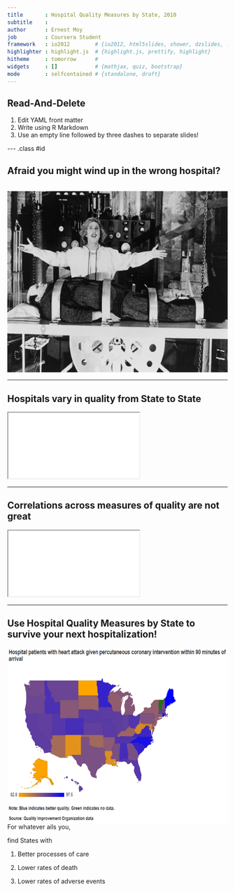 ```yaml
---
title       : Hospital Quality Measures by State, 2010
subtitle    : 
author      : Ernest Moy
job         : Coursera Student
framework   : io2012        # {io2012, html5slides, shower, dzslides, ...}
highlighter : highlight.js  # {highlight.js, prettify, highlight}
hitheme     : tomorrow      # 
widgets     : []            # {mathjax, quiz, bootstrap}
mode        : selfcontained # {standalone, draft}
---
```


## Read-And-Delete

1. Edit YAML front matter
2. Write using R Markdown
3. Use an empty line followed by three dashes to separate slides!

--- .class #id 

## Afraid you might wind up in the wrong hospital?

  <br>
    <center><img src="assets/img/MadScientist.jpg" alt="Mad Scientist" width="600" height="413"></center>

---

## Hospitals vary in quality from State to State

<iframe src = "r2.html"></iframe>

---

## Correlations across measures of quality are not great

<iframe src = "r3.html"></iframe>

--- 

## Use Hospital Quality Measures by State to survive your next hospitalization!
<a href="https://emoyusa.shinyapps.io/qiostate/"><img src="assets/img/pci.png" alt="Hospital Quality Tool" width="600" height="400" align="right"></a>

For whatever ails you, 

find States with

1. Better processes of care

2. Lower rates of death

3. Lower rates of adverse events


